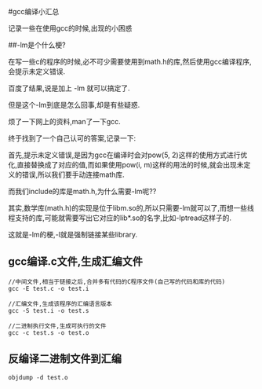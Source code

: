 #gcc编译小汇总

记录一些在使用gcc的时候,出现的小困惑

##-lm是个什么梗?

在写一些c的程序的时候,必不可少需要使用到math.h的库,然后使用gcc编译程序,会提示未定义错误.

百度了结果,说是加上 -lm 就可以搞定了.

但是这个-lm到底是怎么回事,却是有些疑惑.

烦了一下网上的资料,man了一下gcc.

终于找到了一个自己认可的答案,记录一下:

首先,提示未定义错误,是因为gcc在编译时会对pow(5, 2)这样的使用方式进行优化,直接替换成了对应的值,而如果使用pow(i, m)这样的用法的时候,就会出现未定义的错误,所以我们要手动连接math库.

而我们include的库是math.h,为什么需要-lm呢??

其实,数学库(math.h)的实现是位于libm.so的,所以只需要-lm就可以了,而想一些线程支持的库,可能就需要写出它对应的lib*.so的名字,比如-lptread这样子的.

这就是-lm的梗,-l就是强制链接某些library.

## gcc编译.c文件,生成汇编文件

```shell
//中间文件,相当于链接之后,合并多有代码的C程序文件(自己写的代码和库的代码)
gcc -E test.c -o test.i

//汇编文件,生成该程序的汇编语言版本
gcc -S test.i -o test.s

//二进制执行文件,生成可执行的文件
gcc -c test.s -o test.o
```

## 反编译二进制文件到汇编

```shell
objdump -d test.o	
```
​	
